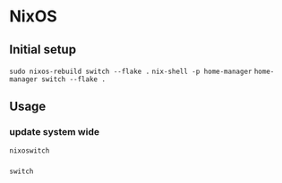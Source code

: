 # NixOS

## Initial setup
```sudo nixos-rebuild switch --flake .```
```nix-shell -p home-manager```
```home-manager switch --flake .```

## Usage

### update system wide
```nixoswitch```
###
```switch```

